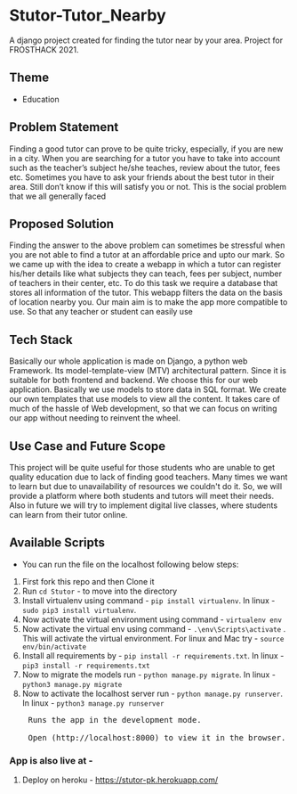 # Stutor-Tutor_Nearby
A django project created for finding the tutor near by your area. Project for FROSTHACK 2021.

## Theme 
* Education

## Problem Statement
Finding a good tutor can prove to be quite tricky, especially, if you are new in a city. When you are searching for a tutor you have to take into account such as the teacher’s subject he/she teaches, review about the tutor, fees etc. Sometimes you have to ask your friends about the best tutor in their area. Still don’t know if this will satisfy you or not. This is the social problem that we all generally faced 

## Proposed Solution
Finding the answer to the above problem can sometimes be stressful when you are not able to find a tutor at an affordable price and upto our mark. So we came up with the idea to create a webapp in which a tutor can register his/her details like what subjects they can teach, fees per subject, number of teachers in their center, etc. To do this task we require a database that stores all information of the tutor. This webapp filters the data on the basis of location nearby you. Our main aim is to make the app more compatible to use. So that any teacher or student can easily use 

## Tech Stack
Basically our whole application is made on Django, a python web Framework. Its model-template-view (MTV) architectural pattern. Since it is suitable for both frontend and backend. We choose this for our web application. Basically we use models to store data in SQL format. We create our own templates that use models to view all the content. It takes care of much of the hassle of Web development, so that we can focus on writing our app without needing to reinvent the wheel.

## Use Case and Future Scope
This project will be quite useful for those students who are unable to get quality education due to lack of finding good teachers. Many times we want to learn but due to unavailability of resources we couldn't do it. So, we will provide a platform where both students and tutors will meet their needs. 
Also in future we will try to implement digital live classes, where students can learn from their tutor online.


## Available Scripts
* You can run the file on the localhost following below steps:
1. First fork this repo and then Clone it
2. Run `cd Stutor` - to move into the directory 
3. Install virtualenv using command - `pip install virtualenv`. In linux - `sudo pip3 install virtualenv`.
3. Now activate the virtual environment using command - `virtualenv env`
4. Now activate the virtual env using command - `.\env\Scripts\activate` . This will activate the virtual environment. For linux and Mac try - `source env/bin/activate`
5. Install all requirements by - `pip install -r requirements.txt`. In linux - `pip3 install -r requirements.txt`
6. Now to migrate the models run - `python manage.py migrate`. In linux - `python3 manage.py migrate`
7. Now to activate the localhost server run - `python manage.py runserver`. In linux - `python3 manage.py runserver`<br />
<pre>
	Runs the app in the development mode.<br />
	Open (http://localhost:8000) to view it in the browser.
</pre>

### App is also live at - 
1. Deploy on heroku - https://stutor-pk.herokuapp.com/ 
